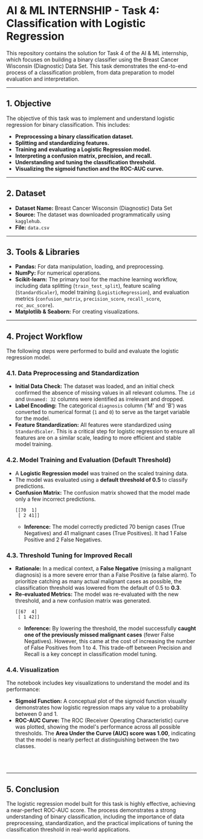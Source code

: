 # AI & ML INTERNSHIP - Task 4: Classification with Logistic Regression

This repository contains the solution for Task 4 of the AI & ML internship, which focuses on building a binary classifier using the Breast Cancer Wisconsin (Diagnostic) Data Set. This task demonstrates the end-to-end process of a classification problem, from data preparation to model evaluation and interpretation.

---

## 1. Objective

The objective of this task was to implement and understand logistic regression for binary classification. This includes:
* **Preprocessing a binary classification dataset.**
* **Splitting and standardizing features.**
* **Training and evaluating a Logistic Regression model.**
* **Interpreting a confusion matrix, precision, and recall.**
* **Understanding and tuning the classification threshold.**
* **Visualizing the sigmoid function and the ROC-AUC curve.**

---

## 2. Dataset

* **Dataset Name:** Breast Cancer Wisconsin (Diagnostic) Data Set
* **Source:** The dataset was downloaded programmatically using `kagglehub`.
* **File:** `data.csv`

---

## 3. Tools & Libraries

* **Pandas:** For data manipulation, loading, and preprocessing.
* **NumPy:** For numerical operations.
* **Scikit-learn:** The primary tool for the machine learning workflow, including data splitting (`train_test_split`), feature scaling (`StandardScaler`), model training (`LogisticRegression`), and evaluation metrics (`confusion_matrix`, `precision_score`, `recall_score`, `roc_auc_score`).
* **Matplotlib & Seaborn:** For creating visualizations.

---

## 4. Project Workflow

The following steps were performed to build and evaluate the logistic regression model.

### 4.1. Data Preprocessing and Standardization

* **Initial Data Check:** The dataset was loaded, and an initial check confirmed the absence of missing values in all relevant columns. The `id` and `Unnamed: 32` columns were identified as irrelevant and dropped.
* **Label Encoding:** The categorical `diagnosis` column ('M' and 'B') was converted to numerical format (`1` and `0`) to serve as the target variable for the model.
* **Feature Standardization:** All features were standardized using `StandardScaler`. This is a critical step for logistic regression to ensure all features are on a similar scale, leading to more efficient and stable model training.

### 4.2. Model Training and Evaluation (Default Threshold)

* A **Logistic Regression model** was trained on the scaled training data.
* The model was evaluated using a **default threshold of 0.5** to classify predictions.
* **Confusion Matrix:** The confusion matrix showed that the model made only a few incorrect predictions.
    ```
    [[70  1]
     [ 2 41]]
    ```
    * **Inference:** The model correctly predicted 70 benign cases (True Negatives) and 41 malignant cases (True Positives). It had 1 False Positive and 2 False Negatives.

### 4.3. Threshold Tuning for Improved Recall

* **Rationale:** In a medical context, a **False Negative** (missing a malignant diagnosis) is a more severe error than a False Positive (a false alarm). To prioritize catching as many actual malignant cases as possible, the classification threshold was lowered from the default of 0.5 to **0.3**.
* **Re-evaluated Metrics:** The model was re-evaluated with the new threshold, and a new confusion matrix was generated.
    ```
    [[67  4]
     [ 1 42]]
    ```
    * **Inference:** By lowering the threshold, the model successfully **caught one of the previously missed malignant cases** (fewer False Negatives). However, this came at the cost of increasing the number of False Positives from 1 to 4. This trade-off between Precision and Recall is a key concept in classification model tuning.

### 4.4. Visualization

The notebook includes key visualizations to understand the model and its performance:
* **Sigmoid Function:** A conceptual plot of the sigmoid function visually demonstrates how logistic regression maps any value to a probability between 0 and 1.
* **ROC-AUC Curve:** The ROC (Receiver Operating Characteristic) curve was plotted, showing the model's performance across all possible thresholds. The **Area Under the Curve (AUC) score was 1.00**, indicating that the model is nearly perfect at distinguishing between the two classes.

<br>
<br>

---

## 5. Conclusion

The logistic regression model built for this task is highly effective, achieving a near-perfect ROC-AUC score. The process demonstrates a strong understanding of binary classification, including the importance of data preprocessing, standardization, and the practical implications of tuning the classification threshold in real-world applications.
